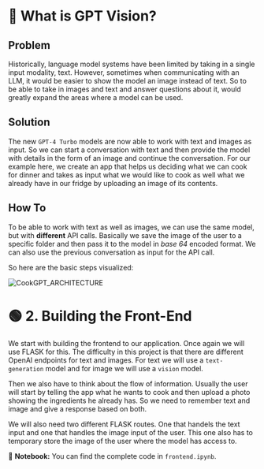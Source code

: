 # 🔴 What is GPT Vision?

## Problem
Historically, language model systems have been limited by taking in a single input modality, text. However, sometimes when communicating with an LLM, it would be easier to show the model an image instead of text. So to be able to take in images and text and answer questions about it, would greatly expand the areas where a model can be used.

## Solution
The new `GPT-4 Turbo` models are now able to work with text and images as input. So we can start a conversation with text and then provide the model with details in the form of an image and continue the conversation. For our example here, we create an app that helps us deciding what we can cook for dinner and takes as input what we would like to cook as well what we already have in our fridge by uploading an image of its contents.

## How To
To be able to work with text as well as images, we can use the same model, but with **different** API calls. Basically we save the image of the user to a specific folder and then pass it to the model in *base 64* encoded format. We can also use the previous conversation as input for the API call.

So here are the basic steps visualized:

![CookGPT_ARCHITECTURE](https://github.com/Tobander/MLProject-GPTVision/assets/45336196/472b6770-40b0-4557-b15d-43f4d6269e8e)

# 🟢 2. Building the Front-End
We start with building the frontend to our application. Once again we will use FLASK for this. The difficulty in this project is that there are different OpenAI endpoints for text and images. For text we will use a `text-generation` model and for image we will use a `vision` model. 

Then we also have to think about the flow of information. Usually the user will start by telling the app what he wants to cook and then upload a photo showing the ingredients he already has. So we need to remember text and image and give a response based on both.

We will also need two different FLASK routes. One that handels the text input and one that handles the image input of the user. This one also has to temporary store the image of the user where the model has access to.

📓 **Notebook:** You can find the complete code in `frontend.ipynb`.
